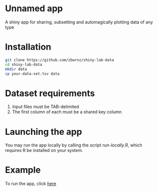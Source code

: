 # Unnamed app

A shiny app for sharing, subsetting and automagically plotting data of any type

# Installation

``` bash
git clone https://github.com/zbwrnz/shiny-lab-data
cd shiny-lab-data
mkdir data
cp your-data-set.tsv data
```

# Dataset requirements

 1. Input files must be TAB-delimited
 2. The first column of each must be a shared key column

# Launching the app

You may run the app locally by calling the script *run-locally.R*, which
requires R be installed on your system.

# Example

To run the app, click [here](https://arendsee.shinyapps.io/shiny-lab-data/)
